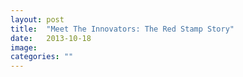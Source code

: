 ```yaml
---
layout: post
title:  "Meet The Innovators: The Red Stamp Story"
date:   2013-10-18
image: 
categories: ""
---
```



